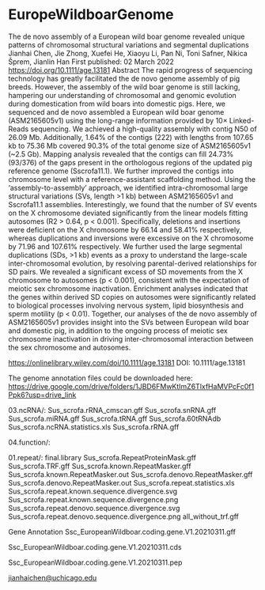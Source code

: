 # EuropeWildboarGenome

The de novo assembly of a European wild boar genome revealed unique patterns of chromosomal structural variations and segmental duplications
Jianhai Chen, Jie Zhong, Xuefei He, Xiaoyu Li, Pan Ni, Toni Safner, Nikica Šprem, Jianlin Han
First published: 02 March 2022 https://doi.org/10.1111/age.13181
Abstract
The rapid progress of sequencing technology has greatly facilitated the de novo genome assembly of pig breeds. However, the assembly of the wild boar genome is still lacking, hampering our understanding of chromosomal and genomic evolution during domestication from wild boars into domestic pigs. Here, we sequenced and de novo assembled a European wild boar genome (ASM2165605v1) using the long-range information provided by 10× Linked-Reads sequencing. We achieved a high-quality assembly with contig N50 of 26.09 Mb. Additionally, 1.64% of the contigs (222) with lengths from 107.65 kb to 75.36 Mb covered 90.3% of the total genome size of ASM2165605v1 (~2.5 Gb). Mapping analysis revealed that the contigs can fill 24.73% (93/376) of the gaps present in the orthologous regions of the updated pig reference genome (Sscrofa11.1). We further improved the contigs into chromosome level with a reference-assistant scaffolding method. Using the ‘assembly-to-assembly’ approach, we identified intra-chromosomal large structural variations (SVs, length >1 kb) between ASM2165605v1 and Sscrofa11.1 assemblies. Interestingly, we found that the number of SV events on the X chromosome deviated significantly from the linear models fitting autosomes (R2 > 0.64, p < 0.001). Specifically, deletions and insertions were deficient on the X chromosome by 66.14 and 58.41% respectively, whereas duplications and inversions were excessive on the X chromosome by 71.96 and 107.61% respectively. We further used the large segmental duplications (SDs, >1 kb) events as a proxy to understand the large-scale inter-chromosomal evolution, by resolving parental-derived relationships for SD pairs. We revealed a significant excess of SD movements from the X chromosome to autosomes (p < 0.001), consistent with the expectation of meiotic sex chromosome inactivation. Enrichment analyses indicated that the genes within derived SD copies on autosomes were significantly related to biological processes involving nervous system, lipid biosynthesis and sperm motility (p < 0.01). Together, our analyses of the de novo assembly of ASM2165605v1 provides insight into the SVs between European wild boar and domestic pig, in addition to the ongoing process of meiotic sex chromosome inactivation in driving inter-chromosomal interaction between the sex chromosome and autosomes.

https://onlinelibrary.wiley.com/doi/10.1111/age.13181
DOI: 10.1111/age.13181

The genome annotation files could be downloaded here:
https://drive.google.com/drive/folders/1JBD6FMwKtImZ6TlxfHaMVPcFc0f1Ppk6?usp=drive_link

03.ncRNA/:
Sus_scrofa.rRNA_cmscan.gff
Sus_scrofa.snRNA.gff
Sus_scrofa.miRNA.gff
Sus_scrofa.tRNA.gff
Sus_scrofa.60tRNAdb
Sus_scrofa.ncRNA.statistics.xls
Sus_scrofa.rRNA.gff

04.function/:


01.repeat/:
final.library
Sus_scrofa.RepeatProteinMask.gff
Sus_scrofa.TRF.gff
Sus_scrofa.known.RepeatMasker.gff
Sus_scrofa.known.RepeatMasker.out
Sus_scrofa.denovo.RepeatMasker.gff
Sus_scrofa.denovo.RepeatMasker.out
Sus_scrofa.repeat.statistics.xls
Sus_scrofa.repeat.known.sequence.divergence.svg
Sus_scrofa.repeat.known.sequence.divergence.png
Sus_scrofa.repeat.denovo.sequence.divergence.svg
Sus_scrofa.repeat.denovo.sequence.divergence.png
all_without_trf.gff


Gene Annotation
Ssc_EuropeanWildboar.coding.gene.V1.20210311.gff

Ssc_EuropeanWildboar.coding.gene.V1.20210311.cds

Ssc_EuropeanWildboar.coding.gene.V1.20210311.pep

jianhaichen@uchicago.edu


